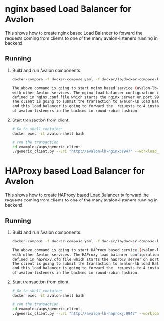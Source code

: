 # nginx based Load Balancer for Avalon

This shows how to create nginx based Load Balancer to forward the requests
coming from clients to one of the many avalon-listeners running in backend.

## Running

1. Build and run Avalon components.
    ```bash
    docker-compose -f docker-compose.yaml -f docker/lb/docker-compose-listeners.yaml -f docker/lb/docker-compose-lb-nginx.yaml up --build

    The above command is going to start nginx based service (avalon-lb-nginx) along
    with other Avalon services. The nginx load balancer configuration is
    defined in nginx.conf file which starts the nginx server on port 9947.
    The client is going to submit the transaction to avalon-lb Load Balancer
    and this load balancer is going to forward the  requests to 4 instances
    of avalon-listeners in the backend in round-robin fashion.
    ```

2. Start transaction from client.
    ```bash
    # Go to shell container
    docker exec -it avalon-shell bash
 
    # run the transaction
    cd examples/apps/generic_client
    ./generic_client.py --uri "http://avalon-lb-nginx:9947" --workload_id "echo-result" --in_data "Hello" --worker_id "singleton-worker-1"
     ```


# HAProxy based Load Balancer for Avalon

This shows how to create HAProxy based Load Balancer to forward the requests
coming from clients to one of the many avalon-listeners running in backend.

## Running

1. Build and run Avalon components.
    ```bash
    docker-compose -f docker-compose.yaml -f docker/lb/docker-compose-listeners.yaml -f docker/lb/docker-compose-lb-haproxy.yaml up --build

    The above command is going to start HAProxy based service (avalon-lb-haproxy) along
    with other Avalon services. The HAProxy load balancer configuration is
    defined in haproxy.cfg file which starts the haproxy server on port 9947.
    The client is going to submit the transaction to avalon-lb Load Balancer
    and this load balancer is going to forward the  requests to 4 instances
    of avalon-listeners in the backend in round-robin fashion.
    ```

2. Start transaction from client.
    ```bash
    # Go to shell container
    docker exec -it avalon-shell bash

    # run the transaction
    cd examples/apps/generic_client
    ./generic_client.py --uri "http://avalon-lb-haproxy:9947" --workload_id "echo-result" --in_data "Hello" --worker_id "singleton-worker-1"
    ```
